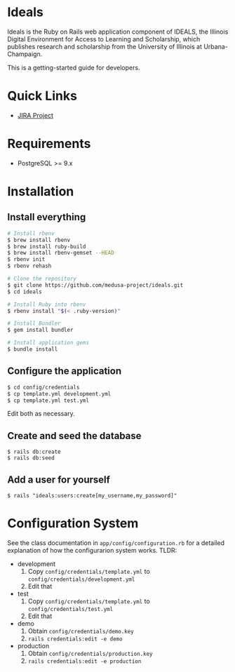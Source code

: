 # Ideals

Ideals is the Ruby on Rails web application component of IDEALS, the Illinois
Digital Environment for Access to Learning and Scholarship, which publishes
research and scholarship from the University of Illinois at Urbana-Champaign.

This is a getting-started guide for developers.

# Quick Links

* [JIRA Project](https://bugs.library.illinois.edu/projects/IR)

# Requirements

* PostgreSQL >= 9.x

# Installation

## Install everything
```sh
# Install rbenv
$ brew install rbenv
$ brew install ruby-build
$ brew install rbenv-gemset --HEAD
$ rbenv init
$ rbenv rehash

# Clone the repository
$ git clone https://github.com/medusa-project/ideals.git
$ cd ideals

# Install Ruby into rbenv
$ rbenv install "$(< .ruby-version)"

# Install Bundler
$ gem install bundler

# Install application gems
$ bundle install
```

## Configure the application

```sh
$ cd config/credentials
$ cp template.yml development.yml
$ cp template.yml test.yml
```
Edit both as necessary.

## Create and seed the database

```
$ rails db:create
$ rails db:seed
```

## Add a user for yourself

```
$ rails "ideals:users:create[my_username,my_password]"
```

# Configuration System

See the class documentation in `app/config/configuration.rb` for a detailed
explanation of how the configurarion system works. TLDR:

* development
    1. Copy `config/credentials/template.yml` to
      `config/credentials/development.yml`
    2. Edit that
* test
    1. Copy `config/credentials/template.yml` to `config/credentials/test.yml`
    2. Edit that
* demo
    1. Obtain `config/credentials/demo.key`
    2. `rails credentials:edit -e demo`
* production
    1. Obtain `config/credentials/production.key`
    2. `rails credentials:edit -e production`
